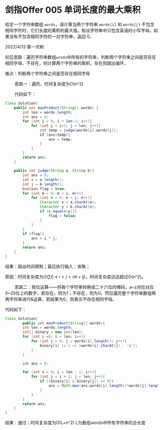 # 剑指Offer 005 单词长度的最大乘积

给定一个字符串数组 `words`，请计算当两个字符串 `words[i]` 和 `words[j]` 不包含相同字符时，它们长度的乘积的最大值。假设字符串中只包含英语的小写字母。如果没有不包含相同字符的一对字符串，返回 0。

2022/4/13 第一次刷

初见思路：遍历字符串数组`wrods`中所有的字符串，判断两个字符串之间是否存在相同字母，不存在，则计算两个字符串的乘积，存在则跳出循环。

难点：判断两个字符串之间是否存在相同字母

        思路一：遍历，时间复杂度为O(n^2)

        代码如下：

```java
Class Solution{
    public int maxProduct(String[] words) {
        int len = words.length;
        int ans = 0;
        for (int i = 0; i < len-1; i++){
            for (int j = i+1; j < len; j++){
                int temp = judge(words[i],words[j]);
                if (ans<temp){
                    ans = temp;
                }
            }
        }
        return ans;
    }

    public int judge(String a, String b){
        int ans = 0;
        int i = a.length();
        int j = b.length();
        boolean flag = true;
        for (int m = 0; m < i; m++){
            for (int n = 0; n < j; n++){
                Character x = a.charAt(m);
                Character y = b.charAt(n);
                if (x.equals(y)){
                    flag = false;
                }
            }
        }
        if (flag){
            ans = i * j;
        }
        return ans;
    }
}
```

结果：超出时间限制；最后执行输入：省略；

原因：时间复杂度为$O(∑0≤i<j<n ​li​×lj​)$，时间复杂度远远超过O(n^2)。

        思路二：按位运算——将每个字符串转换成二十六位的掩码，a~z对应对应0~25位上的数字，若存在，则为1；不存在，则为0。然后遍历整个字符串数组两两字符串进行&运算，若结果为0，则表示不存在相同字母。

代码如下：

```java
Class Solution{
        public int maxProduct(String[] words){
        int len = words.length;
        int[] binary = new int[len];
        for (int i =0; i < len; i++){
            for (int j = 0; j < words[i].length(); j++){
                binary[i] |= 1 << (words[i].charAt(j) - 'a');
            }
        }

        int ans = 0;

        for (int i = 0; i < len - 1; i++){
            for (int j = i + 1; j < len; j++){
                if ((binary[i] & binary[j]) == 0){
                    ans = Math.max(ans,words[i].length()*words[j].length());
                }
            }
        }
        return ans;
    }
}
```

结果：通过；时间复杂度为O(L+n^2) L为数组words中所有字符串的总长度
